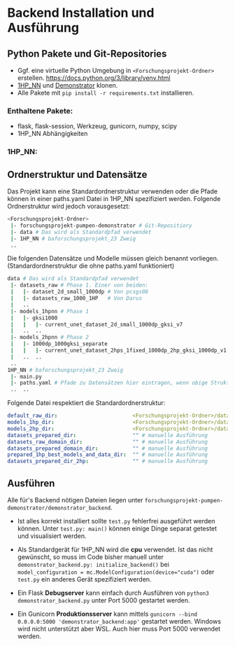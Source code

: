 # Backend Installation und Ausführung

## Python Pakete und Git-Repositories

- Ggf. eine virtuelle Python Umgebung in `<Forschungsprojekt-Ordner>` erstellen.
  https://docs.python.org/3/library/venv.html
- [1HP_NN](https://github.com/FabioTucciarone/1HP_NN/tree/baforschungsprojekt_23) und [Demonstrator](https://github.com/FabioTucciarone/forschungsprojekt-pumpen-demonstrator) klonen.
- Alle Pakete mit `pip install -r requirements.txt` installieren.

### Enthaltene Pakete:

- flask, flask-session, Werkzeug, gunicorn, numpy, scipy
- 1HP_NN Abhängigkeiten

### 1HP_NN:


## Ordnerstruktur und Datensätze

Das Projekt kann eine Standardordnerstruktur verwenden oder die Pfade können in einer paths.yaml Datei in 1HP_NN spezifiziert werden. Folgende Ordnerstruktur wird jedoch vorausgesetzt:

```bash
<Forschungsprojekt-Ordner>
 |- forschungsprojekt-pumpen-demonstrator # Git-Repositiory
 |- data # Das wird als Standardpfad verwendet
 |- 1HP_NN # baforschungsprojekt_23 Zweig
 ..
```

Die folgenden Datensätze und Modelle müssen gleich benannt vorliegen.
(Standardordnerstruktur die ohne paths.yaml funktioniert)
```bash
data # Das wird als Standardpfad verwendet
 |- datasets_raw # Phase 1. Einer von beiden:
 |   |- dataset_2d_small_1000dp # Von pcsgs08
 |   |- datasets_raw_1000_1HP   # Von Darus
 |   ..
 |- models_1hpnn # Phase 1
 |   |- gksi1000
 |   |   |- current_unet_dataset_2d_small_1000dp_gksi_v7
 |   ..  ..
 |- models_2hpnn # Phase 2
 |   |- 1000dp_1000gksi_separate
 |   |   |- current_unet_dataset_2hps_1fixed_1000dp_2hp_gksi_1000dp_v1
 |   ..  ..
 ..
1HP_NN # baforschungsprojekt_23 Zweig
 |- main.py 
 |- paths.yaml # Pfade zu Datensätzen hier eintragen, wenn obige Struktur nicht eingehalten!
 ..  ..
```
Folgende Datei respektiert die Standardordnerstruktur:

```yaml
default_raw_dir:                        <Forschungsprojekt-Ordner>/data/datasets_raw # Phase 1
models_1hp_dir:                         <Forschungsprojekt-Ordner>/data/models_1hpnn # Phase 1 und 2
models_2hp_dir:                         <Forschungsprojekt-Ordner>/data/models_2hpnn # Phase 2
datasets_prepared_dir:                  "" # manuelle Ausführung
datasets_raw_domain_dir:                "" # manuelle Ausführung
datasets_prepared_domain_dir:           "" # manuelle Ausführung
prepared_1hp_best_models_and_data_dir:  "" # manuelle Ausführung
datasets_prepared_dir_2hp:              "" # manuelle Ausführung
```

## Ausführen
Alle für's Backend nötigen Dateien liegen unter `forschungsprojekt-pumpen-demonstrator/demonstrator_backend`.

- Ist alles korrekt installiert sollte `test.py` fehlerfrei ausgeführt werden können. Unter `test.py: main()` können einige Dinge separat getestet und visualisiert werden.

- Als Standardgerät für 1HP_NN wird die **cpu** verwendet. Ist das nicht gewünscht, so muss im Code bisher manuell unter `demonstrator_backend.py: initialize_backend()` bei `model_configuration = mc.ModelConfiguration(device="cuda")` oder `test.py` ein anderes Gerät spezifiziert werden.

- Ein Flask **Debugserver** kann einfach durch Ausführen von `python3 demonstrator_backend.py` unter Port 5000 gestartet werden.

- Ein Gunicorn **Produktionsserver** kann mittels `gunicorn --bind 0.0.0.0:5000 'demonstrator_backend:app'` gestartet werden. Windows wird nicht unterstützt aber WSL. Auch hier muss Port 5000 verwendet werden.
